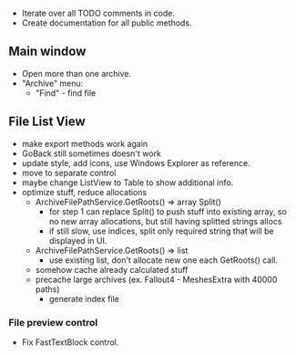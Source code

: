 * Iterate over all TODO comments in code.
* Create documentation for all public methods.

## Main window
* Open more than one archive.
* "Archive" menu:
	* "Find" - find file

## File List View
* make export methods work again
* GoBack still sometimes doesn't work
* update style, add icons, use Windows Explorer as reference.
* move to separate control
* maybe change ListView to Table to show additional info.
* optimize stuff, reduce allocations
	* ArchiveFilePathService.GetRoots() => array Split()
		* for step 1 can replace Split() to push stuff into existing array, so no new array allocations, but still having splitted strings allocs
		* if still slow, use indices, split only required string that will be displayed in UI.
	* ArchiveFilePathService.GetRoots() => list
		* use existing list, don't allocate new one each GetRoots() call.
	* somehow cache already calculated stuff
	* precache large archives (ex. Fallout4 - MeshesExtra with 40000 paths)
		* generate index file

### File preview control
* Fix FastTextBlock control.